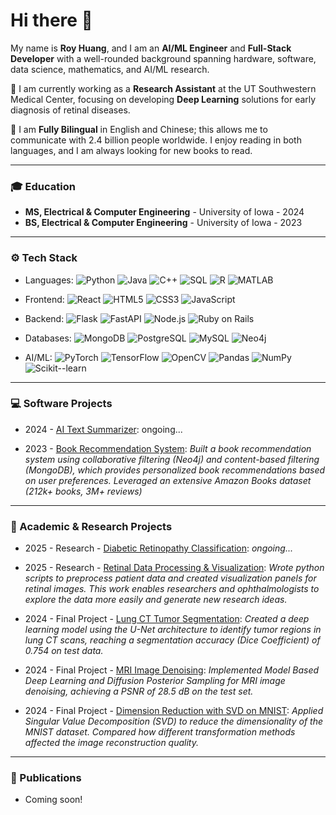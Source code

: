 # Hi there 👋


My name is **Roy Huang**, and I am an **AI/ML Engineer** and **Full-Stack Developer**
with a well-rounded background spanning hardware, software, data science, mathematics, and AI/ML research.


💼 I am currently working as a **Research Assistant** at the UT Southwestern Medical Center, 
focusing on developing **Deep Learning** solutions for early diagnosis of retinal diseases.


📜 I am **Fully Bilingual** in English and Chinese; 
this allows me to communicate with 2.4 billion people worldwide. 
I enjoy reading in both languages, and I am always looking for new books to read.


---

### 🎓 Education

- **MS, Electrical & Computer Engineering** - University of Iowa - 2024
- **BS, Electrical & Computer Engineering** - University of Iowa - 2023


---

### ⚙️ Tech Stack

- Languages:
![Python](https://img.shields.io/badge/Python-3776AB?style=flat&logo=python&logoColor=white)
![Java](https://img.shields.io/badge/Java-007396?style=flat&logo=java&logoColor=white)
![C++](https://img.shields.io/badge/C++-00599C?style=flat&logo=c%2B%2B&logoColor=white)
![SQL](https://img.shields.io/badge/SQL-4479A1?style=flat&logo=postgresql&logoColor=white)
![R](https://img.shields.io/badge/R-276DC3?style=flat&logo=r&logoColor=white)
![MATLAB](https://img.shields.io/badge/MATLAB-0076A8?style=flat&logo=Mathworks&logoColor=white)

- Frontend:
![React](https://img.shields.io/badge/React-20232A?style=flat&logo=react&logoColor=61DAFB)
![HTML5](https://img.shields.io/badge/HTML5-E34F26?style=flat&logo=html5&logoColor=white)
![CSS3](https://img.shields.io/badge/CSS3-1572B6?style=flat&logo=css3&logoColor=white)
![JavaScript](https://img.shields.io/badge/JavaScript-F7DF1E?style=flat&logo=javascript&logoColor=black)

- Backend:
![Flask](https://img.shields.io/badge/Flask-000000?style=flat&logo=flask&logoColor=white)
![FastAPI](https://img.shields.io/badge/FastAPI-009688?style=flat&logo=fastapi&logoColor=white)
![Node.js](https://img.shields.io/badge/Node.js-339933?style=flat&logo=nodedotjs&logoColor=white)
![Ruby on Rails](https://img.shields.io/badge/Ruby_on_Rails-CC0000?style=flat&logo=ruby-on-rails&logoColor=white)

- Databases:
![MongoDB](https://img.shields.io/badge/MongoDB-47A248?style=flat&logo=mongodb&logoColor=white)
![PostgreSQL](https://img.shields.io/badge/PostgreSQL-316192?style=flat&logo=postgresql&logoColor=white)
![MySQL](https://img.shields.io/badge/MySQL-005C84?style=flat&logo=mysql&logoColor=white)
![Neo4j](https://img.shields.io/badge/Neo4j-008CC1?style=flat&logo=neo4j&logoColor=white)

- AI/ML:
![PyTorch](https://img.shields.io/badge/PyTorch-EE4C2C?style=flat&logo=pytorch&logoColor=white)
![TensorFlow](https://img.shields.io/badge/TensorFlow-FF6F00?style=flat&logo=tensorflow&logoColor=white)
![OpenCV](https://img.shields.io/badge/OpenCV-5C3EE8?style=flat&logo=opencv&logoColor=white)
![Pandas](https://img.shields.io/badge/Pandas-150458?style=flat&logo=pandas&logoColor=white)
![NumPy](https://img.shields.io/badge/NumPy-013243?style=flat&logo=numpy&logoColor=white)
![Scikit--learn](https://img.shields.io/badge/Scikit--learn-F7931E?style=flat&logo=scikitlearn&logoColor=white)



---

### 💻 Software Projects

- 2024 - [AI Text Summarizer](): ongoing...

- 2023 - [Book Recommendation System](https://github.com/RoyH11/MDB_final_project):
*Built a book recommendation system using collaborative filtering (Neo4j) and content-based filtering (MongoDB),
which provides personalized book recommendations based on user preferences. 
Leveraged an extensive Amazon Books dataset (212k+ books, 3M+ reviews)*


---

### 🧬 Academic & Research Projects

- 2025 - Research - [Diabetic Retinopathy Classification](): *ongoing...* 


- 2025 - Research - [Retinal Data Processing & Visualization](): 
*Wrote python scripts to preprocess patient data and created visualization panels for retinal images. 
This work enables researchers and ophthalmologists to explore the data more easily and generate new research ideas.*

- 2024 - Final Project - [Lung CT Tumor Segmentation](https://github.com/RoyH11/DLMI_Final_Project): 
*Created a deep learning model using the U-Net architecture to identify tumor regions in lung CT scans,
reaching a segmentation accuracy (Dice Coefficient) of 0.754 on test data.*

- 2024 - Final Project - [MRI Image Denoising](https://github.com/RoyH11/AML-projects): 
*Implemented Model Based Deep Learning and Diffusion Posterior Sampling for MRI image denoising, 
achieving a PSNR of 28.5 dB on the test set.*

- 2024 - Final Project - [Dimension Reduction with SVD on MNIST](https://github.com/RoyH11/MML_Final_Project):
*Applied Singular Value Decomposition (SVD) to reduce the dimensionality of the MNIST dataset. 
Compared how different transformation methods affected the image reconstruction quality.*


---

### 📰 Publications
- Coming soon! 
